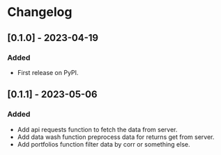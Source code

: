 # Changelog

## [0.1.0] - 2023-04-19
### Added
- First release on PyPI.

## [0.1.1] - 2023-05-06
### Added
- Add api requests function to fetch the data from server.
- Add data wash function preprocess data for returns get from server.
- Add portfolios function filter data by corr or something else.
